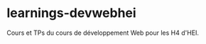 learnings-devwebhei
===================

Cours et TPs du cours de développement Web pour les H4 d'HEI.

